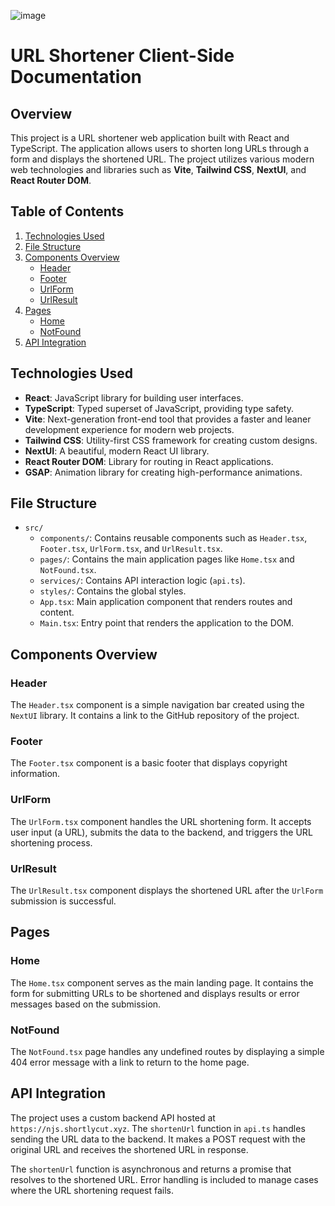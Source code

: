 ![image](https://github.com/user-attachments/assets/6ae70591-a096-4c11-9acf-f181e16b4966)

# URL Shortener Client-Side Documentation

## Overview

This project is a URL shortener web application built with React and TypeScript. The application allows users to shorten long URLs through a form and displays the shortened URL. The project utilizes various modern web technologies and libraries such as **Vite**, **Tailwind CSS**, **NextUI**, and **React Router DOM**.

## Table of Contents

1. [Technologies Used](#technologies-used)
2. [File Structure](#file-structure)
3. [Components Overview](#components-overview)
   - [Header](#header)
   - [Footer](#footer)
   - [UrlForm](#urlform)
   - [UrlResult](#urlresult)
4. [Pages](#pages)
   - [Home](#home)
   - [NotFound](#notfound)
5. [API Integration](#api-integration)

## Technologies Used

- **React**: JavaScript library for building user interfaces.
- **TypeScript**: Typed superset of JavaScript, providing type safety.
- **Vite**: Next-generation front-end tool that provides a faster and leaner development experience for modern web projects.
- **Tailwind CSS**: Utility-first CSS framework for creating custom designs.
- **NextUI**: A beautiful, modern React UI library.
- **React Router DOM**: Library for routing in React applications.
- **GSAP**: Animation library for creating high-performance animations.

## File Structure

- `src/`
  - `components/`: Contains reusable components such as `Header.tsx`, `Footer.tsx`, `UrlForm.tsx`, and `UrlResult.tsx`.
  - `pages/`: Contains the main application pages like `Home.tsx` and `NotFound.tsx`.
  - `services/`: Contains API interaction logic (`api.ts`).
  - `styles/`: Contains the global styles.
  - `App.tsx`: Main application component that renders routes and content.
  - `Main.tsx`: Entry point that renders the application to the DOM.

## Components Overview

### Header

The `Header.tsx` component is a simple navigation bar created using the `NextUI` library. It contains a link to the GitHub repository of the project.

### Footer

The `Footer.tsx` component is a basic footer that displays copyright information.

### UrlForm

The `UrlForm.tsx` component handles the URL shortening form. It accepts user input (a URL), submits the data to the backend, and triggers the URL shortening process.

### UrlResult

The `UrlResult.tsx` component displays the shortened URL after the `UrlForm` submission is successful.

## Pages

### Home

The `Home.tsx` component serves as the main landing page. It contains the form for submitting URLs to be shortened and displays results or error messages based on the submission.

### NotFound

The `NotFound.tsx` page handles any undefined routes by displaying a simple 404 error message with a link to return to the home page.

## API Integration

The project uses a custom backend API hosted at `https://njs.shortlycut.xyz`. The `shortenUrl` function in `api.ts` handles sending the URL data to the backend. It makes a POST request with the original URL and receives the shortened URL in response.

The `shortenUrl` function is asynchronous and returns a promise that resolves to the shortened URL. Error handling is included to manage cases where the URL shortening request fails.
